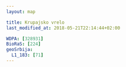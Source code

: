 ```yaml
---
layout: map

title: Krupajsko vrelo
last_modified_at: 2018-05-21T22:14:44+02:00

WDPA: [328931]
BioRaS: [224]
geoSrbija:
  L1_183: [71]
---
```

